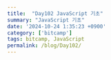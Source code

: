 ```yaml
---
title:  "Day102 JavaScript 기초"
summary: "JavaScript 기초"
date: '2024-10-24 1:35:23 +0900'
category: ['bitcamp']
tags: bitcamp, JavaScript
permalink: /blog/Day102/
---
```

